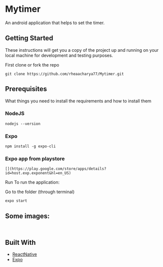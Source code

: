 # Mytimer
An android application that helps to set the timer.

## Getting Started
These instructions will get you a copy of the project up and running on your local machine for development and testing purposes.

First clone or fork the repo

`git clone https://github.com/rheaacharya77/Mytimer.git`

## Prerequisites
What things you need to install the requirements and how to install them

### NodeJS 
`nodejs --version`

### Expo

`npm install -g expo-cli`

### Expo app from playstore 
`[](https://play.google.com/store/apps/details?id=host.exp.exponent&hl=en_US)`

Run
To run the application:

Go to the folder (through terminal)

`expo start `

## Some images:

![]()

![]()


## Built With
* [ReactNative](https://reactnative.dev/docs/getting-started) 
* [Expo](https://docs.expo.io/) 

